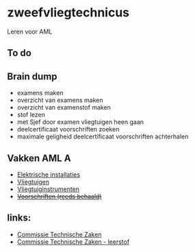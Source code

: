 # zweefvliegtechnicus
Leren voor AML 

## To do

## Brain dump
* examens maken
* overzicht van examens maken
* overzicht van examenstof maken
* stof lezen
* met Sjef door examen vliegtuigen heen gaan
* deelcertificaat voorschriften zoeken
* maximale geligheid deelcertificaat voorschriften achterhalen

## Vakken AML A
* [Elektrische installaties](/docs/elektrische_installaties.md)
* [Vliegtuigen](/docs/vliegtuigen.md)
* [Vliegtuiginstrumenten](/docs/vliegtuiginstrumenten.md)
* [~~Voorschriften (reeds behaald)~~](/docs/voorschriften.md)

## links:
* [Commissie Technische Zaken](http://www.ctz.zweefportaal.nl/main/website/pages/home.php)
* [Commissie Technische Zaken - leerstof](http://ctz.zweefportaal.nl/main/website/pages/technicus.php)
